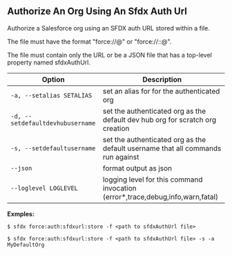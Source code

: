 ## Authorize An Org Using An Sfdx Auth Url

Authorize a Salesforce org using an SFDX auth URL stored within a file.

The file must have the format "force://<refreshToken>@<instanceUrl>" or "force://<clientId>:<clientSecret>:<refreshToken>@<instanceUrl>".

The file must contain only the URL or be a JSON file that has a top-level property named sfdxAuthUrl.



Option | Description
--- | --- 
```-a, --setalias SETALIAS``` | set an alias for for the authenticated org
```-d, --setdefaultdevhubusername``` | set the authenticated org as the default dev hub org for scratch org creation
```-s, --setdefaultusername``` | set the authenticated org as the default username that all commands run against
```--json``` | format output as json
```--loglevel LOGLEVEL``` | logging level for this command invocation (error*,trace,debug,info,warn,fatal)


__Exmples:__ 

```
$ sfdx force:auth:sfdxurl:store -f <path to sfdxAuthUrl file>

$ sfdx force:auth:sfdxurl:store -f <path to sfdxAuthUrl file> -s -a MyDefaultOrg

```

